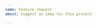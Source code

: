 ```yaml
---
name: Feature request
about: Suggest an idea for this project

---
```


<!-- Please search for existing issues to avoid creating duplicates. -->

<!-- Describe the feature you'd like. -->
